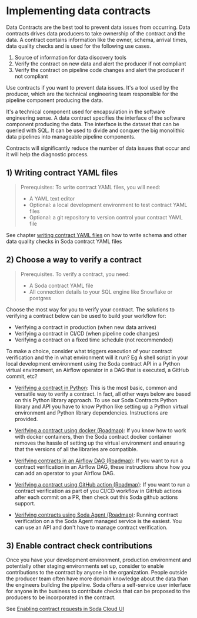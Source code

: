 # Implementing data contracts

Data Contracts are the best tool to prevent data issues from occurring. Data contracts
drives data producers to take ownership of the contract and the data.  A contract contains
information like the owner, schema, arrival times, data quality checks and is used for the
following use cases.

1) Source of information for data discovery tools
2) Verify the contract on new data and alert the producer if not compliant
3) Verify the contract on pipeline code changes and alert the producer if not compliant

Use contracts if you want to prevent data issues. It's a tool used by the producer, which
are the technical engineering team responsible for the pipeline component producing the data.

It's a technical component used for encapsulation in the software engineering sense. A data
contract specifies the interface of the software component producing the data.  The interface
is the dataset that can be queried with SQL.  It can be used to divide and conquer
the big monolithic data pipelines into manageable pipeline components.

Contracts will significantly reduce the number of data issues that occur and it will
help the diagnostic process.

## 1) Writing contract YAML files

> Prerequisites: To write contract YAML files, you will need:
> * A YAML text editor
> * Optional: a local development environment to test contract YAML files
> * Optional: a git repository to version control your contract YAML file

See chapter [writing contract  YAML files](01_writing_contract_yaml_files/README.md) on how to write schema and
other data quality checks in Soda contract YAML files

## 2) Choose a way to verify a contract

> Prerequisites.  To verify a contract, you need:
> * A Soda contract YAML file
> * All connection details to your SQL engine like Snowflake or postgres

Choose the most way for you to verify your contract. The solutions to verifying a contract
below can be used to build your workflow for:
* Verifying a contract in production (when new data arrives)
* Verifying a contract in CI/CD (when pipeline code changes)
* Verifying a contract on a fixed time schedule (not recommended)

To make a choice, consider what triggers execution of your contract verification and the in what
environment will it run?  Eg A shell script in your local development environment using the Soda
contract API in a Python virtual environment, an Airflow operator in a DAG that is executed, a
GitHub commit, etc?

* [Verifying a contract in Python](02_verifying_a_contract_in_python/README.md):
  This is the most basic, common and versatile way to verify a contract.  In fact, all other ways below
  are based on this Python library approach.  To use our Soda Contracts Python library and API you
  have to know Python like setting up a Python virtual environment and Python library dependencies.
  Instructions are provided.

* [Verifying a contract using docker (Roadmap)](03_verifying_a_contract_using_docker/README.md):
  If you know how to work with docker containers, then the Soda contract docker container removes the
  hassle of setting up the virtual environment and ensuring that the versions of all the libraries are
  compatible.

* [Verifying contracts in an Airflow DAG (Roadmap)](04_verifying_a_contract_in_an_airflow_dag/README.md):
  If you want to run a contract verification in an Airflow DAG, these instructions show how you can add
  an operator to your Airflow DAG.

* [Verifying a contract using GitHub action (Roadmap)](05_verifying_a_contract_as_a_github_action/README.md):
  If you want to run a contract verification as part of you CI/CD workflow in GitHub actions after each
  commit on a PR, then check out this Soda github actions support.

* [Verifying contracts using Soda Agent (Roadmap)](06_verifying_contracts_using_soda_cloud_agent/README.md):
  Running contract verification on a the Soda Agent managed service is the easiest.  You can use an API
  and don't have to manage contract verification.

## 3) Enable contract check contributions

Once you have your development environment, production environment and potentially other staging
environments set up, consider to enable contributions to the contract by anyone in the organization.
People outside the producer team often have more domain knowledge about the data than the engineers
building the pipeline.  Soda offers a self-service user interface for anyone in the business to
contribute checks that can be proposed to the producers to be incorporated in the contract.

See [Enabling contract requests in Soda Cloud UI](07_enabling_contract_requests/README.md)
